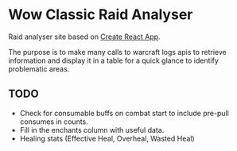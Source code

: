 # Wow Classic Raid Analyser

Raid analyser site based on [Create React App](https://github.com/facebook/create-react-app).

The purpose is to make many calls to warcraft logs apis to retrieve information and display it in a table for a quick glance to identify problematic areas.

## TODO
* Check for consumable buffs on combat start to include pre-pull consumes in counts.
* Fill in the enchants column with useful data.
* Healing stats (Effective Heal, Overheal, Wasted Heal)
